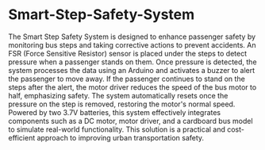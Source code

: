 # Smart-Step-Safety-System
The Smart Step Safety System is designed to enhance passenger safety by monitoring bus steps and taking corrective actions to prevent accidents. An FSR (Force Sensitive Resistor) sensor is placed under the steps to detect pressure when a passenger stands on them. Once pressure is detected, the system processes the data using an Arduino and activates a buzzer to alert the passenger to move away. If the passenger continues to stand on the steps after the alert, the motor driver reduces the speed of the bus motor to half, emphasizing safety. The system automatically resets once the pressure on the step is removed, restoring the motor's normal speed. Powered by two 3.7V batteries, this system effectively integrates components such as a DC motor, motor driver, and a cardboard bus model to simulate real-world functionality. This solution is a practical and cost-efficient approach to improving urban transportation safety.
